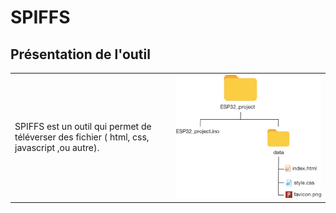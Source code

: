 ﻿# SPIFFS

## Présentation de l'outil

| | |
|-|-|
|SPIFFS est un outil qui permet de téléverser des fichier ( html, css, javascript ,ou autre).|![](img_for_readme/file.jpg)|
